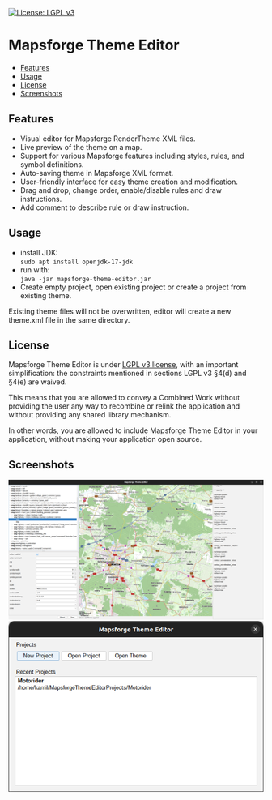 [![License: LGPL v3](https://img.shields.io/badge/License-LGPL%20v3-blue.svg)](http://www.gnu.org/licenses/lgpl-3.0)

# Mapsforge Theme Editor

- [Features](#features)
- [Usage](#usage)
- [License](#license)
- [Screenshots](#screenshots)
  
## Features
- Visual editor for Mapsforge RenderTheme XML files.
- Live preview of the theme on a map.
- Support for various Mapsforge features including styles, rules, and symbol definitions.
- Auto-saving theme in Mapsforge XML format.
- User-friendly interface for easy theme creation and modification.
- Drag and drop, change order, enable/disable rules and draw instructions.
- Add comment to describe rule or draw instruction.

## Usage
- install JDK:  
`sudo apt install openjdk-17-jdk`
- run with:  
`java -jar mapsforge-theme-editor.jar`
- Create empty project, open existing project or create a project from existing theme.

Existing theme files will not be overwritten, editor will create a new theme.xml file in the same directory.

## License

Mapsforge Theme Editor is under [LGPL v3 license](http://www.gnu.org/licenses/lgpl-3.0), with an important simplification: the constraints mentioned in sections LGPL v3 §4(d) and §4(e) are waived.

This means that you are allowed to convey a Combined Work without providing the user any way to recombine or relink the application and without providing any shared library mechanism.

In other words, you are allowed to include Mapsforge Theme Editor in your application, without making your application open source.

## Screenshots

<img src="docs/screenshot.png" alt="Mapsforge Theme Editor Screenshot"/>
<img src="docs/screenshot2.png" alt="Mapsforge Theme Editor Screenshot"/>
